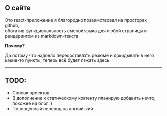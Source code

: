 ## О сайте

Это react-приложение я благородно позаимствовал на просторах github,  
обогатив функциональность сменой языка для любой страницы и  
рендерингом из markdown-текста

**Почему?**

Да потому что надоело пересоставлять резюме и докидывать в него  
какие-то пункты, теперь всё будет лежать здесь


---
## TODO:
- Список проектов
- В дополнение к статическому контенту планирую добавить нечто, похожее на блог :)
- Полноценный перевод на английский